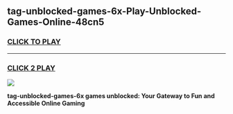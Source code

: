 
## tag-unblocked-games-6x-Play-Unblocked-Games-Online-48cn5
<h3>
<a href="https://premium76.site?title=tag-unblocked-games-6x&ref=24A">CLICK TO PLAY</a></h3>
<hr>

<h3>
<a href="https://premium76.site?title=tag-unblocked-games-6x&ref=24A">CLICK 2 PLAY</a>
  
</h3>

<a href="https://premium76.site?title=tag-unblocked-games-6x&ref=24A"><img src="https://clearcache.store/games.png"></a>


**tag-unblocked-games-6x games unblocked: Your Gateway to Fun and Accessible Online Gaming**

